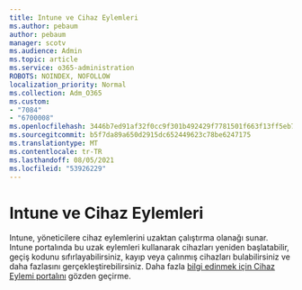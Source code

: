 ```yaml
---
title: Intune ve Cihaz Eylemleri
ms.author: pebaum
author: pebaum
manager: scotv
ms.audience: Admin
ms.topic: article
ms.service: o365-administration
ROBOTS: NOINDEX, NOFOLLOW
localization_priority: Normal
ms.collection: Adm_O365
ms.custom:
- "7084"
- "6700008"
ms.openlocfilehash: 3446b7ed91af32f0cc9f301b492429f7781501f663f13ff5eb71374d23a65f83
ms.sourcegitcommit: b5f7da89a650d2915dc652449623c78be6247175
ms.translationtype: MT
ms.contentlocale: tr-TR
ms.lasthandoff: 08/05/2021
ms.locfileid: "53926229"
---
```

# <a name="intune-and-device-actions"></a>Intune ve Cihaz Eylemleri

Intune, yöneticilere cihaz eylemlerini uzaktan çalıştırma olanağı sunar. Intune portalında bu uzak eylemleri kullanarak cihazları yeniden başlatabilir, geçiş kodunu sıfırlayabilirsiniz, kayıp veya çalınmış cihazları bulabilirsiniz ve daha fazlasını gerçekleştirebilirsiniz. Daha fazla [bilgi edinmek için Cihaz Eylemi portalını](https://docs.microsoft.com/mem/intune/remote-actions/) gözden geçirme.
